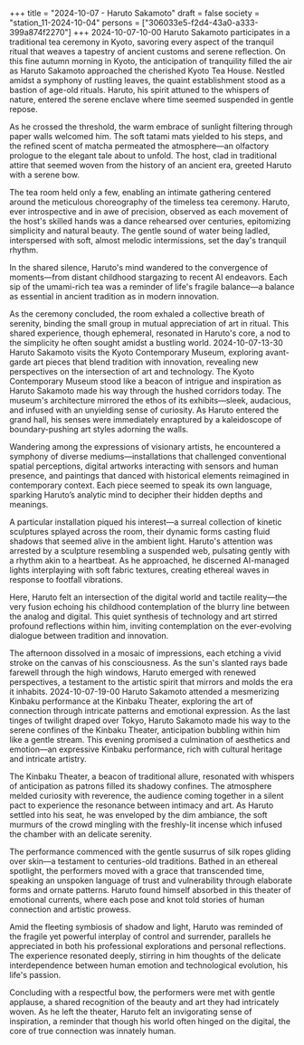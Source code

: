 +++
title = "2024-10-07 - Haruto Sakamoto"
draft = false
society = "station_11-2024-10-04"
persons = ["306033e5-f2d4-43a0-a333-399a874f2270"]
+++
2024-10-07-10-00
Haruto Sakamoto participates in a traditional tea ceremony in Kyoto, savoring every aspect of the tranquil ritual that weaves a tapestry of ancient customs and serene reflection.
On this fine autumn morning in Kyoto, the anticipation of tranquility filled the air as Haruto Sakamoto approached the cherished Kyoto Tea House. Nestled amidst a symphony of rustling leaves, the quaint establishment stood as a bastion of age-old rituals. Haruto, his spirit attuned to the whispers of nature, entered the serene enclave where time seemed suspended in gentle repose. 

As he crossed the threshold, the warm embrace of sunlight filtering through paper walls welcomed him. The soft tatami mats yielded to his steps, and the refined scent of matcha permeated the atmosphere—an olfactory prologue to the elegant tale about to unfold. The host, clad in traditional attire that seemed woven from the history of an ancient era, greeted Haruto with a serene bow.

The tea room held only a few, enabling an intimate gathering centered around the meticulous choreography of the timeless tea ceremony. Haruto, ever introspective and in awe of precision, observed as each movement of the host's skilled hands was a dance rehearsed over centuries, epitomizing simplicity and natural beauty. The gentle sound of water being ladled, interspersed with soft, almost melodic intermissions, set the day's tranquil rhythm.

In the shared silence, Haruto's mind wandered to the convergence of moments—from distant childhood stargazing to recent AI endeavors. Each sip of the umami-rich tea was a reminder of life's fragile balance—a balance as essential in ancient tradition as in modern innovation.

As the ceremony concluded, the room exhaled a collective breath of serenity, binding the small group in mutual appreciation of art in ritual. This shared experience, though ephemeral, resonated in Haruto's core, a nod to the simplicity he often sought amidst a bustling world.
2024-10-07-13-30
Haruto Sakamoto visits the Kyoto Contemporary Museum, exploring avant-garde art pieces that blend tradition with innovation, revealing new perspectives on the intersection of art and technology.
The Kyoto Contemporary Museum stood like a beacon of intrigue and inspiration as Haruto Sakamoto made his way through the hushed corridors today. The museum's architecture mirrored the ethos of its exhibits—sleek, audacious, and infused with an unyielding sense of curiosity. As Haruto entered the grand hall, his senses were immediately enraptured by a kaleidoscope of boundary-pushing art styles adorning the walls.

Wandering among the expressions of visionary artists, he encountered a symphony of diverse mediums—installations that challenged conventional spatial perceptions, digital artworks interacting with sensors and human presence, and paintings that danced with historical elements reimagined in contemporary context. Each piece seemed to speak its own language, sparking Haruto’s analytic mind to decipher their hidden depths and meanings.

A particular installation piqued his interest—a surreal collection of kinetic sculptures splayed across the room, their dynamic forms casting fluid shadows that seemed alive in the ambient light. Haruto's attention was arrested by a sculpture resembling a suspended web, pulsating gently with a rhythm akin to a heartbeat. As he approached, he discerned AI-managed lights interplaying with soft fabric textures, creating ethereal waves in response to footfall vibrations.

Here, Haruto felt an intersection of the digital world and tactile reality—the very fusion echoing his childhood contemplation of the blurry line between the analog and digital. This quiet synthesis of technology and art stirred profound reflections within him, inviting contemplation on the ever-evolving dialogue between tradition and innovation.

The afternoon dissolved in a mosaic of impressions, each etching a vivid stroke on the canvas of his consciousness. As the sun's slanted rays bade farewell through the high windows, Haruto emerged with renewed perspectives, a testament to the artistic spirit that mirrors and molds the era it inhabits.
2024-10-07-19-00
Haruto Sakamoto attended a mesmerizing Kinbaku performance at the Kinbaku Theater, exploring the art of connection through intricate patterns and emotional expression.
As the last tinges of twilight draped over Tokyo, Haruto Sakamoto made his way to the serene confines of the Kinbaku Theater, anticipation bubbling within him like a gentle stream. This evening promised a culmination of aesthetics and emotion—an expressive Kinbaku performance, rich with cultural heritage and intricate artistry.

The Kinbaku Theater, a beacon of traditional allure, resonated with whispers of anticipation as patrons filled its shadowy confines. The atmosphere melded curiosity with reverence, the audience coming together in a silent pact to experience the resonance between intimacy and art. As Haruto settled into his seat, he was enveloped by the dim ambiance, the soft murmurs of the crowd mingling with the freshly-lit incense which infused the chamber with an delicate serenity.

The performance commenced with the gentle susurrus of silk ropes gliding over skin—a testament to centuries-old traditions. Bathed in an ethereal spotlight, the performers moved with a grace that transcended time, speaking an unspoken language of trust and vulnerability through elaborate forms and ornate patterns. Haruto found himself absorbed in this theater of emotional currents, where each pose and knot told stories of human connection and artistic prowess.

Amid the fleeting symbiosis of shadow and light, Haruto was reminded of the fragile yet powerful interplay of control and surrender, parallels he appreciated in both his professional explorations and personal reflections. The experience resonated deeply, stirring in him thoughts of the delicate interdependence between human emotion and technological evolution, his life's passion.

Concluding with a respectful bow, the performers were met with gentle applause, a shared recognition of the beauty and art they had intricately woven. As he left the theater, Haruto felt an invigorating sense of inspiration, a reminder that though his world often hinged on the digital, the core of true connection was innately human.
